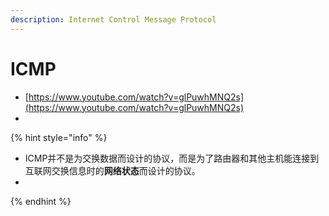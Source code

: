```yaml
---
description: Internet Control Message Protocol
---
```


# ICMP

* [https://www.youtube.com/watch?v=glPuwhMNQ2s](https://www.youtube.com/watch?v=glPuwhMNQ2s)
* 
{% hint style="info" %}
* ICMP并不是为交换数据而设计的协议，而是为了路由器和其他主机能连接到互联网交换信息时的**网络状态**而设计的协议。
* 
{% endhint %}

